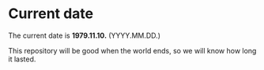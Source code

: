 # Current date

The current date is **1979.11.10.** (YYYY.MM.DD.)

This repository will be good when the world ends, so we will know how long it lasted.